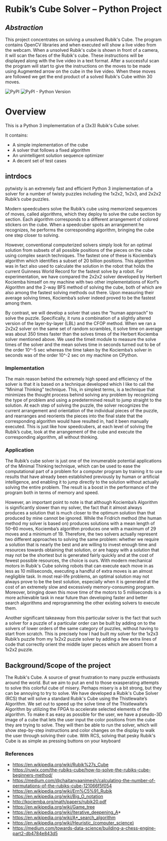 #  Rubik’s Cube Solver – Python Project
## _Abstraction_

This project concentrates on solving a unsolved Rubik's Cube. The program contains OpenCV libraries and when executed will show a live video from the webcam. When a unsolved Rubik's cube is shown in front of a camera, it will scan the faces of the Rubik's cube. These instructions will be displayed along with the live video in a text format. After a successful scan the program will start to give the instructions on the moves to be made using Augmented arrow on the cube in the live video. When these moves are followed we get the end product of a solved Rubik's Cube within 30 moves.


![PyPI](https://img.shields.io/pypi/v/rubik-cube)
![PyPI - Python Version](https://img.shields.io/pypi/pyversions/rubik-cube)

# Overview

This is a Python 3 implementation of a (3x3) Rubik's Cube solver.

It contains:

- A simple implementation of the cube
- A solver that follows a fixed algorithm
- An unintelligent solution sequence optimizer
- A decent set of test cases

## intrdocs

pytwisty is an extremely fast and efficient Python 3 implementation of a solver for a number of twisty puzzles including the 1x2x2, 1x2x3, and 2x2x2 Rubik’s cube puzzles.

Modern speedcubers solve the Rubik’s cube using memorized sequences of moves, called algorithms, which they deploy to solve the cube section by section. Each algorithm corresponds to a different arrangement of colored stickers on the cube. When a speedcuber spots an arrangement he recognizes, he performs the corresponding algorithm, bringing the cube one step closer to solving.  

However, conventional computerized solvers simply look for an optimal solution from subsets of all possible positions of the pieces on the cube using complex search techniques. The fastest one of these is Kociemba’s algorithm which identifies a subset of 20 billion positions. This algorithm was in fact also used to calculate the solution in the robot that holds the current Guinness World Record for the fastest solve by a robot. For experimentation, we have compared the 2x2x2 solver developed by Herbert Kociemba himself on my machine with two other implementations of Korf’s Algorithm and the 2-way BFS method of solving the cube, both of which are also among the fastest solving methods out there. Upon measuring their average solving times, Kociemba’s solver indeed proved to be the fastest among them.

By contrast, we will develop a solver that uses the “human approach” to solve the puzzle. Specifically, it runs a combination of a slightly altered version of the layer-by-layer (LBL) and the CFOP method. When we ran a 2x2x2 solver on the same set of random scrambles, it solve time on average was about 350 times faster than the solves times of the Herbert Kociemba solver mentioned above. We used the timeit module to measure the solve times of the solver and the mean solves time in seconds turned out to be of the order 10^-5 sec whereas the time taken by the Kociemba’s solver in seconds was of the order 10^-2 sec on my machine on CPython.

### Implementation

The main reason behind the extremely high speed and efficiency of the solver is that it is based on a technique developed which I like to call the “Minimal Thinking” technique. This, in simplest terms, is a technique that minimizes the thought process behind solving any problem by recognizing the type of problem and using a predetermined result to jump straight to the solution. At each step of solving the puzzle, the solver recognizes the current arrangement and orientation of the individual pieces of the puzzle, and rearranges and reorients the pieces into the final state that the corresponding algorithm would have resulted in, had it been manually executed. This is just like how speedcubers, at each level of solving the Rubik’s cube, look at the arrangement of the cube and execute the corresponding algorithm, all without thinking. 


### Application

The Rubik’s cube solver is just one of the innumerable potential applications of the Minimal Thinking technique, which can be used to ease the computational part of a problem for a computer program by training it to use results that have already been established previously by human or artificial intelligence, and enabling it to jump directly to the solution without actually solving the entire problem. The result is a boost in the performance of the program both in terms of memory and speed.

However, an important point to note is that although Kociemba’s Algorithm is significantly slower than my solver, the fact that it almost always produces a solution that is much closer to the optimum solution than that produced by mine cannot be ignored. While the Fridrich method (the human method my solver is based on) produces solutions with a mean length of 50–60 moves, Kociemba’s algorithm produces one with a maximum of 29 moves and a minimum of 19. Therefore, the two solvers actually represent two different approaches to solving the same problem: whether we require a solution that is nearly the best and are willing to invest enough time and resources towards obtaining that solution, or are happy with a solution that may not be the shortest but is generated fairly quickly and at the cost of fewest possible resources, the choice is ours. With modern mechanical motors in Rubik's Cube solving robots that can execute each move in as less as 10 milliseconds, executing a handful of extra moves is an almost negligible task. In most real-life problems, an optimal solution may not always prove to be the best solution, especially when it is generated at the cost of an extremely slow and excessively memory-consuming program. Moreover, bringing down this move time of the motors to 5 milliseconds is a more achievable task in near future than developing faster and better search algorithms and reprogramming the other existing solvers to execute them.

Another significant takeaway from this particular solver is the fact that such a solver for a puzzle of a particular order can be built by adding on to the solvers of lower orders of the same category of puzzles, without having to start from scratch. This is precisely how I had built my solver for the 1x2x3 Rubik’s puzzle from my 1x2x2 puzzle solver by adding a few extra lines of code that correctly orient the middle layer pieces which are absent from a 1x2x2 puzzle.

## Background/Scope of the project

The Rubik's Cube. A source of great frustration to many puzzle enthusiasts around the world. But we aim
to put an end to those exasperating attempts to solve this colorful cube of misery. Perhaps misery is a bit
strong, but they can be annoying to try to solve. We have developed a Rubik's Cube Solver (RCS) that
will solve a standard Rubik's Cube using the Thistlewaite’s Algorithm. We set out to speed up the solve
time of the Thistlewaite’s Algorithm by utilizing the FPGA to accelerate selected elements of the
algorithm. To make it as easy as possible for the user, we have a pseudo-3D image of a cube that lets the
user input the color positions from the cube they are trying to solve. They will then be able to run the
solver, which will show step-by-step instructions and color changes on the display to walk the user
through solving their cube. With RCS, solving that pesky Rubik's Cube is as simple as pressing buttons on
your keyboard

### References
- https://en.wikipedia.org/wiki/Rubik%27s_Cube
- https://ruwix.com/the-rubiks-cube/how-to-solve-the-rubiks-cube-beginners-method/
- https://medium.com/@chaitanyaanimesh/calculating-the-number-of-permutations-of-the-rubiks-cube-121066f5f054
- https://en.wikipedia.org/wiki/Ern%C5%91_Rubik
- https://en.wikipedia.org/wiki/Big_O_notation
- http://kociemba.org/math/papers/rubik20.pdf
- https://en.wikipedia.org/wiki/Game_tree
- https://en.wikipedia.org/wiki/Iterative_deepening_A*
- https://en.wikipedia.org/wiki/A*_search_algorithm
- https://en.wikipedia.org/wiki/Heuristic_(computer_science)
- https://medium.com/towards-data-science/building-a-chess-engine-part2-db4784e843d5
